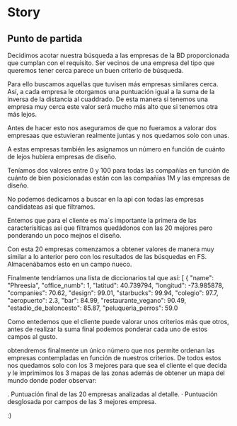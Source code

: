 # Story

## Punto de partida
Decidimos acotar nuestra búsqueda a las empresas de la BD proporcionada que cumplan con el requisito. Ser vecinos de una empresa del tipo que queremos tener cerca parece un buen criterio de búsqueda.

Para ello buscamos aquellas que tuvisen más empresas similares cerca. Así, a cada empresa le otorgamos una puntuación igual a la suma de la inversa de la distancia al cuaddrado. De esta manera si tenemos una empresa muy cerca este valor será mucho más alto que si tenemos otra más lejos. 

Antes de hacer esto nos aseguramos de que no fueramos a valorar dos empresaas que estuvieran realmente juntas y nos quedamos solo con unas.

A estas empresas también les asignamos un número en función de cuánto de lejos hubiera empresas de diseño.

Teníamos dos valores entre 0 y 100 para todas las compañías  en función de cuánto de bien posicionadas están con  las compañias 1M y las empresas de diseño. 

No podemos dedicarnos a buscar en la api con todas las empresas candidateas así que filtramos.

Entemos que para el cliente es ma´s importante la primera de las caracterísiticas así que filtramos quedádonos con las 20 mejores pero ponderando un poco mejnos el diseño.

Con esta 20 empresas comenzamos a obtener valores de manera muy similar a lo anterior pero con los resultados de las búsquedas en FS. Almacenábamos esto en un campo nueco.

Finalmente tendríamos una lista de diccionarios tal que así:
[
  {
    "name": "Phreesia",
    "office_numb": 1,
    "latitud": 40.739794,
    "longitud": -73.985878,
    "companies": 70.62,
    "design": 99.01,
    "starbucks": 99.94,
    "colegio": 97.7,
    "aeropuerto": 2.3,
    "bar": 84.99,
    "restaurante_vegano": 90.49,
    "estadio_de_baloncesto": 85.87,
    "peluqueria_perros": 59.0
    
Como entedemos que el cliente puede valorar unos criterios más que otros, antes de realizar la suma final podemos ponderar cada uno de estos campos al gusto. 

obtendremos finalmente un único número que nos permite ordenan las empresas contempladas en función de nuestros criterios. De todos estos nos quedamos solo con los 3 mejores para que sea el cliente el que decida y le imprimimos los 3 mapas de las zonas además de obtener un mapa del mundo donde poder observar:

. Puntuación final de las 20 empresas analizadas al detalle.
· Puntuación desglosada por campos de las 3 mejores empresa.

:)
